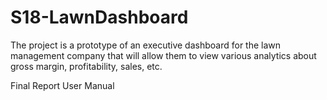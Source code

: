 # S18-LawnDashboard

The project is a prototype of an executive dashboard for the lawn management company that will allow them to view various analytics about gross margin, profitability, sales, etc.

Final Report
User Manual
